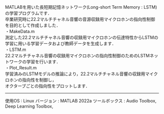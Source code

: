 MATLABを用いた長短期記憶ネットワーク(Long-short Term Memory : LSTM)の学習プログラムです．<br>
卒業研究時に22.2マルチチャネル音響の音源収録用マイクロホンの指向性制御を目的として作成しました．<br>
・MakeData.m<br>
  測定した22.2マルチチャネル音響の収録用マイクロホンの伝達特性からLSTMの学習に用いる学習データおよび教師データを生成します．<br>
・LSTM.m<br>
  22.2マルチチャネル音響の収録用マイクロホンの指向性制御のためのLSTMネットワークの学習を行います．<br>
・Plot_Result.m<br>
  学習済みのLSTMモデルの推論により，22.2マルチチャネル音響の収録用マイクロホンの指向性を制御し，<br>
  オクターブごとの指向性をプロットします．<br>

--------------------------------------------------------------------------------------------------------------------
使用OS : Linux
バージョン : MATLAB 2022a
ツールボックス : Audio Toolbox, Deep Learning Toolbox, 

